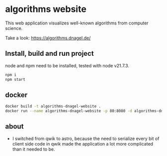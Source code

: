 # algorithms website

This web application visualizes well-known algorithms from computer science.

Take a look: https://algorithms.dnagel.de/

## Install, build and run project

node and npm need to be installed, tested with node v21.7.3.

```bash
npm i
npm start
```

## docker

```bash
docker build -t algorithms-dnagel-website .
docker run --name algorithms-dnagel-website -p 80:8080 -d algorithms-dnagel-website
```

## about

* I switched from qwik to astro, because the need to serialize every bit of client side code in qwik made the application a lot more complicated than it needed to be.